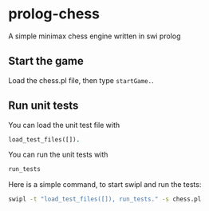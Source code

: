 # prolog-chess
A simple minimax chess engine written in swi prolog

## Start the game
Load the chess.pl file, then type `startGame.`.

## Run unit tests
You can load the unit test file with 
```prolog
load_test_files([]).
```
You can run the unit tests with
```prolog
run_tests
```
Here is a simple command, to start swipl and run the tests:
```bash
swipl -t "load_test_files([]), run_tests." -s chess.pl
```
